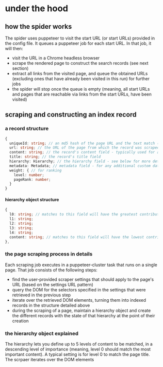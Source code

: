# under the hood

## how the spider works

The spider uses puppeteer to visit the start URL (or start URLs) provided in the config file. It queues a puppeteer job for each start URL.
In that job, it will then:
- visit the URL in a Chrome headless browser
- scrape the rendered page to construct the search records (see next section)
- extract all links from the visited page, and queue the obtained URLs (excluding ones that have already been visited in this run) for further jobs
- the spider will stop once the queue is empty (meaning, all start URLs and pages that are reachable via links from the start URLs, have been visited)

## scraping and constructing an index record

### a record structure
```ts
{
  uniqueId: string; // an md5 hash of the page URL and the text match (while this combination is not unique across a page, only the last matched record will be indexed so it can still serve as a unique ID)
  url: string; // the URL of the page from which the record was scraped (in other words, the page where the content was found)
  content: string; // the record's content field - typically used for a search result's description
  title: string; // the record's title field
  hierarchy: Hierarchy; // the hierarchy field - see below for more details
  metadata: Metadata; // metadata field - for any additional custom data from the scraper
  weight: { // for ranking
    level: number;
    pageRank: number;
  }
}
```

#### hierarchy object structure
```ts
{
  l0: string; // matches to this field will have the greatest contribution to the record's custom ranking (weight.level property)
  l1: string;
  l2: string;
  l3: string;
  l4: string;
  content: string; // matches to this field will have the lowest contribution to the record's custom ranking (weight.level property)
},
```

### the page scraping process in details
Each scraping job executes in a puppeteer-cluster task that runs on a single page. That job consists of the following steps:
- find the user-provided scraper settings that should apply to the page's URL (based on the settings URL pattern)
- query the DOM for the selectors specified in the settings that were retrieved in the previous step
- iterate over the retrieved DOM elements, turning them into indexed records in the structure detailed above
- during the scraping of a page, maintain a hierarchy object and create the different records with the state of that hierarchy at the point of their creation

### the hierarchy object explained
The hierarchy lets you define up to 5 levels of content to be matched, in a descending level of importance (meaning, level 0 should match the most important content). A typical setting is for level 0 to match the page title.
The scrpaer iterates over the DOM elements 